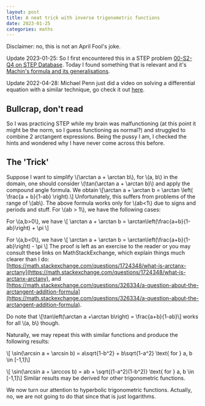 ```yaml
---
layout: post
title: A neat trick with inverse trigonometric functions
date: 2023-01-25
categories: maths
---
```


<head>
<script type="text/javascript" id="MathJax-script" async
  src="https://cdn.jsdelivr.net/npm/mathjax@3/es5/tex-mml-chtml.js">
</script>
</head>

Disclaimer: no, this is not an April Fool's joke.

Update 2023-01-25: So I first encountered this in a STEP problem [00-S2-Q4 on STEP Database](https://stepdatabase.maths.org/database/index.html#). Today I found something that is relevant and it's [Machin's formula and its generalisations](https://en.wikipedia.org/wiki/Machin-like_formula).

Update 2022-04-28: Michael Penn just did a video on solving a differential equation with a similar technique, go check it out [here](https://www.youtube.com/watch?v=ZE4jPfJyZAI).

## Bullcrap, don't read

So I was practicing STEP while my brain was malfunctioning (at this point it might be the norm, so I guess functioning as normal?) and struggled to combine 2 arctangent expressions. Being the pussy I am, I checked the hints and wondered why I have never come across this before.

## The 'Trick'
Suppose I want to simplify \\(\arctan a + \arctan b\\), for \\(a, b\\) in the domain, one should consider \\(\tan(\arctan a + \arctan b)\\) and apply the compound angle formula. We obtain
\\[\arctan a + \arctan b = \arctan \left( \frac{a + b}{1-ab} \right).\\]
Unfortunately, this suffers from problems of the range of \\(ab\\). The above formula works only for \\(ab<1\\) due to signs and periods and stuff. For \\(ab > 1\\), we have the following cases:

For \\(a,b>0\\), we have 
\\[ \arctan a + \arctan b = \arctan\left(\frac{a+b}{1-ab}\right) + \pi \\]

For \\(a,b<0\\), we have
\\[ \arctan a + \arctan b = \arctan\left(\frac{a+b}{1-ab}\right) - \pi \\]
The proof is left as an exercise to the reader or you may consult these links on MathStackExchange, which explain things much clearer than I do: [https://math.stackexchange.com/questions/1724348/what-is-arctanx-arctany](https://math.stackexchange.com/questions/1724348/what-is-arctanx-arctany), and [https://math.stackexchange.com/questions/326334/a-question-about-the-arctangent-addition-formula](https://math.stackexchange.com/questions/326334/a-question-about-the-arctangent-addition-formula).

Do note that 
\\[\tan\left(\arctan a +\arctan b\right) = \frac{a+b}{1-ab}\\]
works for all \\(a, b\\) though.

Naturally, we may repeat this with similar functions and produce the following results:

\\[ \sin(\arcsin a + \arcsin b) = a\sqrt{1-b^2} + b\sqrt{1-a^2} \text{ for } a, b \in [-1,1]\\]

\\[ \sin(\arcsin a + \arccos b) = ab + \sqrt{(1-a^2)(1-b^2)} \text{ for } a, b \in [-1,1]\\]
Similar results may be derived for other trigonometric functions.

We now turn our attention to hyperbolic trigonometric functions. Actually, no, we are not going to do that since that is just logarithms.
